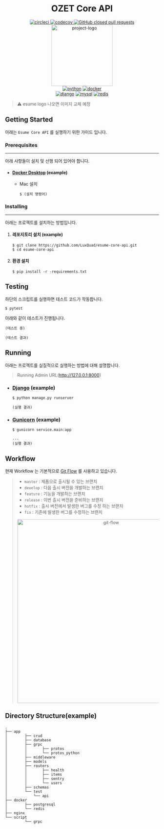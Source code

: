 <div id="header" align="center">
  <h1>OZET Core API</h1>
  <div id="ci-cd">
      <a href="https://circleci.com/gh/LuxQuad/ozet-core-api/tree/develop">
        <img src="https://circleci.com/gh/LuxQuad/ozet-core-api/tree/develop.svg?style=shield&circle-token=36c9a40ddbf32c1d59030908ef15af6f6c1a05d5" alt="circleci"/>
      </a>
      <a href="https://codecov.io/gh/LuxQuad/ozet-core-api">
        <img src="https://codecov.io/gh/LuxQuad/ozet-core-api/branch/develop/graph/badge.svg?token=XNFZWYXC91" alt="codecov" />
      </a>
      <a href="#" target="_blank"><img src="https://img.shields.io/github/issues-pr-closed/LuxQuad/ozet-core-api" alt="GitHub closed pull requests" /></a>
  </div>
  <div id="project-logo">
    <a href="https://github.com/BartKim-J/pretty-readme" >
      <img src="https://user-images.githubusercontent.com/36470472/128664018-103bff8e-6be3-4996-9bbd-41d82a7d48d8.png" width="200px" height="200px" alt="project-logo"/>
    </a>
  </div>
  <div id="main">
    <a href="#" target="_blank"><img src="https://img.shields.io/badge/Python%203.7%20|%203.8%20-3776AB.svg?style=flat&logo=Python&logoColor=white" alt="python" /></a>
    <a href="#" target="_blank"><img src="https://img.shields.io/badge/Docker-2496ED?style=flat&logo=Docker&logoColor=white" alt="docker" /></a>
  </div>
  <div id="sub">
    <a href="#" target="_blank"><img src="https://img.shields.io/badge/Fast%20API-009688?style=flat&logo=FastAPI&logoColor=white" alt="django" /></a>
    <a href="#" target="_blank"><img src="https://img.shields.io/badge/PostgresQL-4479A1?style=flat&logo=PostgresQL&logoColor=white" alt="mysql" /></a>
    <a href="#" target="_blank"><img src="https://img.shields.io/badge/Redis-DC382D?style=flat&logo=Redis&logoColor=white" alt="redis" /></a>
  </div>
</div>

> :warning: esume logo 나오면 이미지 교체 예정

## Getting Started

아래는 `Esume Core API` 를 실행하기 위한 가이드 입니다.

### Prerequisites

---
아래 사항들이 설치 및 선행 되어 있어야 합니다.
* #### [Docker Desktop](https://www.docker.com/products/docker-desktop) (example)
    * Mac 설치
        ```
        $ (설치 명령어)
        ```
### Installing

---
아래는 프로젝트를 설치하는 방법입니다.
1. #### 레포지토리 설치 (example)
    ```
    $ git clone https://github.com/LuxQuad/esume-core-api.git 
    $ cd esume-core-api
    ```
2. #### 환경 설치
    ```
    $ pip install -r -requirements.txt
    ```

## Testing
하단의 스크립트를 실행하면 테스트 코드가 작동합니다.
```
$ pytest
```
아래와 같이 테스트가 진행됩니다.
```
(테스트 중)
```
```
(테스트 결과)
```

## Running
아래는 프로젝트를 실질적으로 실행하는 방법에 대해 설명합니다.

> Running Admin URL(http://127.0.0.1:8000) 
> 
> 

* ### [Django](https://docs.djangoproject.com/ko/2.1/intro/tutorial01/#the-development-server) (example)
    ```
    $ python manage.py runserver
    ```
    ```
    (실행 결과)
    ```

* ### [Gunicorn](https://docs.gunicorn.org/en/stable/) (example)
    ```
    $ gunicorn service.main:app
    ```
    ```
    ...
    (실행 결과)
    ```

## Workflow
현재 Workflow 는 기본적으로 [Git Flow](https://techblog.woowahan.com/2553/) 를 사용하고 있습니다.
> * `master` : 제품으로 출시될 수 있는 브랜치
> * `develop` : 다음 출시 버전을 개발하는 브랜치
> * `feature` : 기능을 개발하는 브랜치
> * `release` : 이번 출시 버전을 준비하는 브랜치
> * `hotfix` : 출시 버전에서 발생한 버그를 수정 하는 브랜치
> * `fix` : 기존에 발생한 버그를 수정하는 브랜치
>
>
> <div align="center"> <img src="https://user-images.githubusercontent.com/36470472/128487175-e5d28ce3-b5b7-48f2-914d-4b9383277986.png" width="600" alt="git-flow" /></div>

## Directory Structure(example)
```
.
├── app
│        ├── crud
│        ├── database
│        ├── grpc
│        │       ├── protos
│        │       └── protos_python
│        ├── middleware
│        ├── models
│        ├── routers
│        │       ├── health
│        │       ├── items
│        │       ├── sentry
│        │       └── users
│        ├── schemas
│        └── test
│            └── api
├── docker
│        ├── postgresql
│        └── redis
├── nginx
└── script
         └── grpc


```
